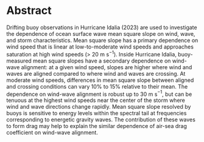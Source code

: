 # Abstract
Drifting buoy observations in Hurricane Idalia (2023) are used to investigate the dependence of ocean surface wave mean square slope on wind, wave, and storm characteristics.
Mean square slope has a primary dependence on wind speed that is linear at low-to-moderate wind speeds and approaches saturation at high wind speeds ($>$ 20 m s$^{-1}$).
Inside Hurricane Idalia, buoy-measured mean square slopes have a secondary dependence on wind-wave alignment:
at a given wind speed, slopes are higher where wind and waves are aligned compared to where wind and waves are crossing.
At moderate wind speeds, differences in mean square slope between aligned and crossing conditions can vary 10\% to 15\% relative to their mean.
The dependence on wind-wave alignment is robust up to 30 m s$^{-1}$, but can be tenuous at the highest wind speeds near the center of the storm where wind and wave directions change rapidly. 
Mean square slope resolved by buoys is sensitive to energy levels within the spectral tail at frequencies corresponding to energetic gravity waves.
The contribution of these waves to form drag may help to explain the similar dependence of air-sea drag coefficient on wind-wave alignment.
